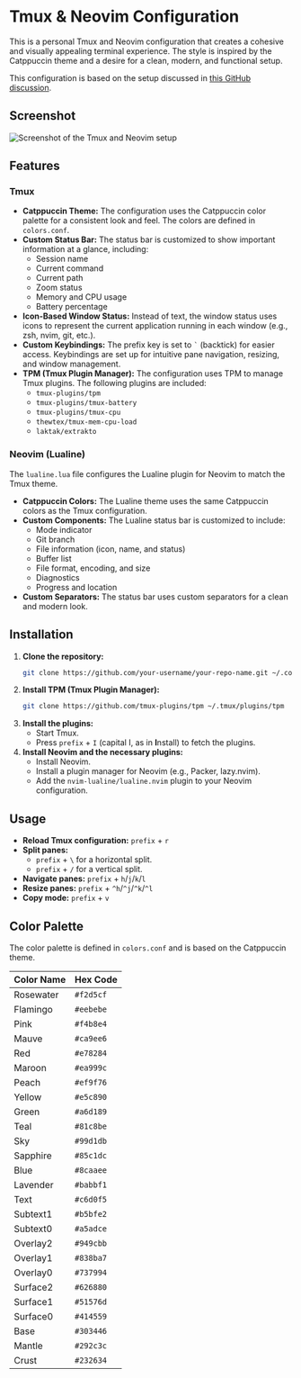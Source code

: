 # Tmux & Neovim Configuration

This is a personal Tmux and Neovim configuration that creates a cohesive and visually appealing terminal experience. The style is inspired by the Catppuccin theme and a desire for a clean, modern, and functional setup.

This configuration is based on the setup discussed in [this GitHub discussion](https://github.com/catppuccin/tmux/discussions/317#discussioncomment-11064512).

## Screenshot

![Screenshot of the Tmux and Neovim setup](Screenshot.png)

## Features

### Tmux

*   **Catppuccin Theme:** The configuration uses the Catppuccin color palette for a consistent look and feel. The colors are defined in `colors.conf`.
*   **Custom Status Bar:** The status bar is customized to show important information at a glance, including:
    *   Session name
    *   Current command
    *   Current path
    *   Zoom status
    *   Memory and CPU usage
    *   Battery percentage
*   **Icon-Based Window Status:** Instead of text, the window status uses icons to represent the current application running in each window (e.g., zsh, nvim, git, etc.).
*   **Custom Keybindings:** The prefix key is set to `` ` `` (backtick) for easier access. Keybindings are set up for intuitive pane navigation, resizing, and window management.
*   **TPM (Tmux Plugin Manager):** The configuration uses TPM to manage Tmux plugins. The following plugins are included:
    *   `tmux-plugins/tpm`
    *   `tmux-plugins/tmux-battery`
    *   `tmux-plugins/tmux-cpu`
    *   `thewtex/tmux-mem-cpu-load`
    *   `laktak/extrakto`

### Neovim (Lualine)

The `lualine.lua` file configures the Lualine plugin for Neovim to match the Tmux theme.

*   **Catppuccin Colors:** The Lualine theme uses the same Catppuccin colors as the Tmux configuration.
*   **Custom Components:** The Lualine status bar is customized to include:
    *   Mode indicator
    *   Git branch
    *   File information (icon, name, and status)
    *   Buffer list
    *   File format, encoding, and size
    *   Diagnostics
    *   Progress and location
*   **Custom Separators:** The status bar uses custom separators for a clean and modern look.

## Installation

1.  **Clone the repository:**
    ```bash
    git clone https://github.com/your-username/your-repo-name.git ~/.config/tmux
    ```
2.  **Install TPM (Tmux Plugin Manager):**
    ```bash
    git clone https://github.com/tmux-plugins/tpm ~/.tmux/plugins/tpm
    ```
3.  **Install the plugins:**
    *   Start Tmux.
    *   Press `prefix` + `I` (capital I, as in **I**nstall) to fetch the plugins.
4.  **Install Neovim and the necessary plugins:**
    *   Install Neovim.
    *   Install a plugin manager for Neovim (e.g., Packer, lazy.nvim).
    *   Add the `nvim-lualine/lualine.nvim` plugin to your Neovim configuration.

## Usage

*   **Reload Tmux configuration:** `prefix` + `r`
*   **Split panes:**
    *   `prefix` + `\` for a horizontal split.
    *   `prefix` + `/` for a vertical split.
*   **Navigate panes:** `prefix` + `h`/`j`/`k`/`l`
*   **Resize panes:** `prefix` + `^h`/`^j`/`^k`/`^l`
*   **Copy mode:** `prefix` + `v`

## Color Palette

The color palette is defined in `colors.conf` and is based on the Catppuccin theme.

| Color Name  | Hex Code  |
| :---------- | :-------- |
| Rosewater   | `#f2d5cf` |
| Flamingo    | `#eebebe` |
| Pink        | `#f4b8e4` |
| Mauve       | `#ca9ee6` |
| Red         | `#e78284` |
| Maroon      | `#ea999c` |
| Peach       | `#ef9f76` |
| Yellow      | `#e5c890` |
| Green       | `#a6d189` |
| Teal        | `#81c8be` |
| Sky         | `#99d1db` |
| Sapphire    | `#85c1dc` |
| Blue        | `#8caaee` |
| Lavender    | `#babbf1` |
| Text        | `#c6d0f5` |
| Subtext1    | `#b5bfe2` |
| Subtext0    | `#a5adce` |
| Overlay2    | `#949cbb` |
| Overlay1    | `#838ba7` |
| Overlay0    | `#737994` |
| Surface2    | `#626880` |
| Surface1    | `#51576d` |
| Surface0    | `#414559` |
| Base        | `#303446` |
| Mantle      | `#292c3c` |
| Crust       | `#232634` |